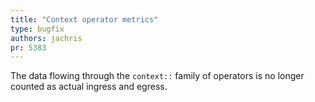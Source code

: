 ```yaml
---
title: "Context operator metrics"
type: bugfix
authors: jachris
pr: 5383
---
```


The data flowing through the `context::` family of operators is no longer
counted as actual ingress and egress.
